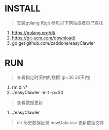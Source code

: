 # INSTALL
> 安装golang 和git 参见以下网站或者自己查找
1. https://golang.org/dl/
2. https://git-scm.com/download/
3. go get github.com/zaddone/easyClawler

# RUN
> 查看指定时间内的数据 (p=30 30天内)
1. rm dir/* 
2. ./easyClawler -init -p=30
> 查看数据更新
1. ./easyClawler

> dir 历史数据目录
> newData.csv 更新数据文件
